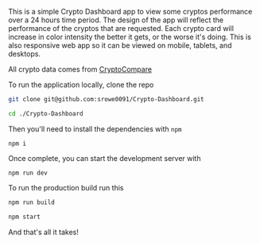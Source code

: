 This is a simple Crypto Dashboard app to view some cryptos performance over a 24 hours time period. The design of the app will reflect the performance of the cryptos that are requested. Each crypto card will increase in color intensity the better it gets, or the worse it's doing. This is also responsive web app so it can be viewed on mobile, tablets, and desktops.

All crypto data comes from [CryptoCompare](https://min-api.cryptocompare.com/documentation)

To run the application locally, clone the repo

```bash
git clone git@github.com:srowe0091/Crypto-Dashboard.git

cd ./Crypto-Dashboard
```

Then you'll need to install the dependencies with `npm`

`npm i`

Once complete, you can start the development server with

`npm run dev`

To run the production build run this


```bash
npm run build

npm start
```

And that's all it takes!
